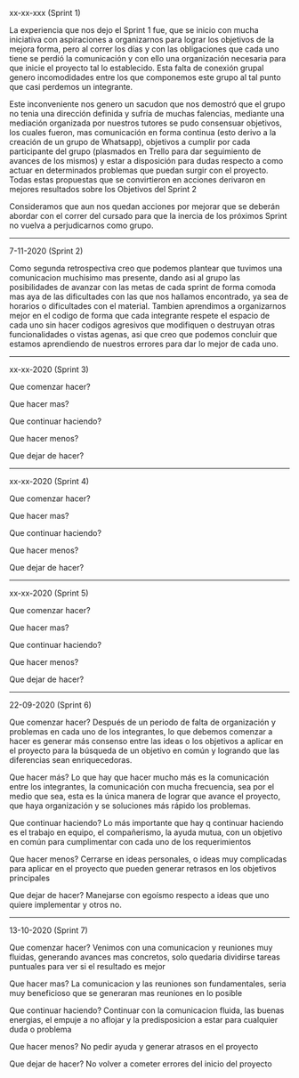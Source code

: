 
xx-xx-xxx (Sprint 1)

La experiencia que nos dejo el Sprint 1 fue, que se inicio con mucha iniciativa con aspiraciones a organizarnos para lograr los objetivos de la mejora forma, pero al correr los días y con las obligaciones que cada uno tiene se perdió la comunicación y con ello una organización necesaria para que inicie el proyecto tal lo establecido. Esta falta de conexión grupal genero incomodidades entre los que componemos este grupo al tal punto que casi perdemos un integrante.

Este inconveniente nos genero un sacudon que nos demostró que el grupo no tenia una dirección definida y sufría de muchas falencias, mediante una mediación organizada por nuestros tutores se pudo consensuar objetivos, los cuales fueron, mas comunicación en forma continua (esto derivo a la creación de un grupo de Whatsapp), objetivos a cumplir por cada participante del grupo (plasmados en Trello para dar seguimiento de avances de los mismos) y estar a disposición para dudas respecto a como actuar en determinados problemas que puedan surgir con el proyecto.
Todas estas propuestas que se convirtieron en acciones derivaron en mejores resultados sobre los Objetivos del Sprint 2

Consideramos que aun nos quedan acciones por mejorar que se deberán abordar con el correr del cursado para que la inercia de los próximos Sprint no vuelva a perjudicarnos como grupo.

-------------------------------------------------------------------------
7-11-2020 (Sprint 2)

Como segunda retrospectiva creo que podemos plantear que tuvimos una comunicacion muchisimo mas presente, dando asi al grupo las posibilidades de avanzar con las metas de cada sprint de forma comoda mas aya de las dificultades con las que nos hallamos encontrado, ya sea de horarios o dificultades con el material. Tambien aprendimos a organizarnos mejor en el codigo de forma que cada integrante respete el espacio de cada uno sin hacer codigos agresivos que modifiquen o destruyan otras funcionalidades o vistas agenas, asi que creo que podemos concluir que estamos aprendiendo de nuestros errores para dar lo mejor de cada uno. 

-------------------------------------------------------------------------
xx-xx-2020 (Sprint 3)

Que comenzar hacer?

Que hacer mas?

Que continuar haciendo?

Que hacer menos?

Que dejar de hacer?


-------------------------------------------------------------------------
xx-xx-2020 (Sprint 4)

Que comenzar hacer?

Que hacer mas?

Que continuar haciendo?

Que hacer menos?

Que dejar de hacer?


-------------------------------------------------------------------------
xx-xx-2020 (Sprint 5)

Que comenzar hacer?

Que hacer mas?

Que continuar haciendo?

Que hacer menos?

Que dejar de hacer?


-------------------------------------------------------------------------
22-09-2020 (Sprint 6)

Que comenzar hacer?
Después de un periodo de falta de organización y problemas en cada uno de los integrantes, lo que debemos comenzar a hacer es generar más consenso entre las ideas o los objetivos a aplicar en el proyecto para la búsqueda de un objetivo en común y logrando que las diferencias sean enriquecedoras.

Que hacer más?
Lo que hay que hacer mucho más es la comunicación entre los integrantes, la comunicación con mucha frecuencia, sea por el medio que sea, esta es la única manera de lograr que avance el proyecto, que haya organización y se soluciones más rápido los problemas.

Que continuar haciendo?
Lo más importante que hay q continuar haciendo es el trabajo en equipo, el compañerismo, la ayuda mutua, con un objetivo en común para cumplimentar con cada uno de los requerimientos

Que hacer menos?
Cerrarse en ideas personales, o ideas muy complicadas para aplicar en el proyecto que pueden generar retrasos en los objetivos principales

Que dejar de hacer?
Manejarse con egoísmo respecto a ideas que uno quiere implementar y otros no.


------------------------------------------------------------------------------------
13-10-2020 (Sprint 7)

Que comenzar hacer?
Venimos con una comunicacion y reuniones muy fluidas, generando avances mas concretos, solo quedaria dividirse tareas puntuales para ver si el resultado es mejor

Que hacer mas?
La comunicacion y las reuniones son fundamentales, seria muy beneficioso que se generaran mas reuniones en lo posible

Que continuar haciendo?
Continuar con la comunicacion fluida, las buenas energias, el empuje a no aflojar y la predisposicion a estar para cualquier duda o problema

Que hacer menos?
No pedir ayuda y generar atrasos en el proyecto

Que dejar de hacer?
No volver a cometer errores del inicio del proyecto
